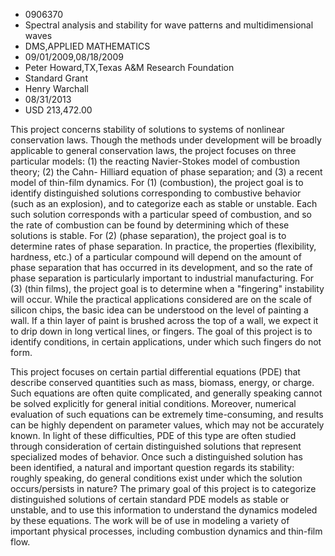 
* 0906370
* Spectral analysis and stability for wave patterns and multidimensional waves
* DMS,APPLIED MATHEMATICS
* 09/01/2009,08/18/2009
* Peter Howard,TX,Texas A&M Research Foundation
* Standard Grant
* Henry Warchall
* 08/31/2013
* USD 213,472.00

This project concerns stability of solutions to systems of nonlinear
conservation laws. Though the methods under development will be broadly
applicable to general conservation laws, the project focuses on three particular
models: (1) the reacting Navier-Stokes model of combustion theory; (2) the Cahn-
Hilliard equation of phase separation; and (3) a recent model of thin-film
dynamics. For (1) (combustion), the project goal is to identify distinguished
solutions corresponding to combustive behavior (such as an explosion), and to
categorize each as stable or unstable. Each such solution corresponds with a
particular speed of combustion, and so the rate of combustion can be found by
determining which of these solutions is stable. For (2) (phase separation), the
project goal is to determine rates of phase separation. In practice, the
properties (flexibility, hardness, etc.) of a particular compound will depend on
the amount of phase separation that has occurred in its development, and so the
rate of phase separation is particularly important to industrial manufacturing.
For (3) (thin films), the project goal is to determine when a "fingering"
instability will occur. While the practical applications considered are on the
scale of silicon chips, the basic idea can be understood on the level of
painting a wall. If a thin layer of paint is brushed across the top of a wall,
we expect it to drip down in long vertical lines, or fingers. The goal of this
project is to identify conditions, in certain applications, under which such
fingers do not form.

This project focuses on certain partial differential equations (PDE) that
describe conserved quantities such as mass, biomass, energy, or charge. Such
equations are often quite complicated, and generally speaking cannot be solved
explicitly for general initial conditions. Moreover, numerical evaluation of
such equations can be extremely time-consuming, and results can be highly
dependent on parameter values, which may not be accurately known. In light of
these difficulties, PDE of this type are often studied through consideration of
certain distinguished solutions that represent specialized modes of behavior.
Once such a distinguished solution has been identified, a natural and important
question regards its stability: roughly speaking, do general conditions exist
under which the solution occurs/persists in nature? The primary goal of this
project is to categorize distinguished solutions of certain standard PDE models
as stable or unstable, and to use this information to understand the dynamics
modeled by these equations. The work will be of use in modeling a variety of
important physical processes, including combustion dynamics and thin-film flow.
